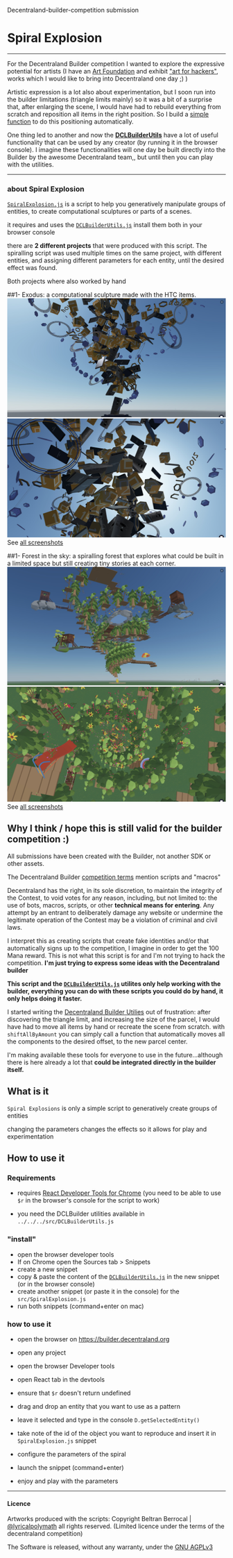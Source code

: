 Decentraland-builder-competition submission
# Spiral Explosion


----

For the Decentraland Builder competition I wanted to explore the expressive potential for artists (I have an [Art Foundation](http://berrocal.net) and exhibit ["art for hackers"](https://www.youtube.com/watch?v=wwCiP_s4x78&list=LLrYYc-NsPcVatirtnBCtyIw), works which I would like to bring into Decentraland one day ;) )

Artistic expression is a lot also about experimentation, but I soon run into the builder limitations (triangle limits mainly) so it was a bit of a surprise that, after enlarging the scene, I would have had to rebuild everything from scratch and reposition all items in the right position.
So I build a [simple function](https://github.com/lyricalpolymath/DCLBuilder_utils/blob/205fed67b1fa4fbdaeac7fd9571aa40109caafb5/src/DCLBuilderUtils.js#L332) to do this positioning automatically.

One thing led to another and now the [**DCLBuilderUtils**](https://github.com/lyricalpolymath/DCLBuilder_utils/) have a lot of useful functionality that can be used by any creator (by running it in the browser console).
I imagine these functionalities will one day be built directly into the Builder by the awesome Decentraland team,, but until then you can play with the utilities.

---

### about Spiral Explosion

[`SpiralExplosion.js`](src/SpiralExplosion.js) is a script to help you generatively manipulate groups of entities, to create computational sculptures or parts of a scenes.

it requires and uses the [`DCLBuilderUtils.js`](https://github.com/lyricalpolymath/DCLBuilder_utils/blob/master/src/DCLBuilderUtils.js)
install them both in your browser console



there are **2 different projects** that were produced with this script.
The spiralling script was used multiple times on the same project, with different entities, and assigning different parameters for each entity, until the desired effect was found.

Both projects where also worked by hand

##1- Exodus:
a computational sculpture made with the HTC items. 
![Explosion_Exodus](builderProjects/Explosion_001_Exodus1/screenshots/Explosion_Exodus1_screenshot_07.jpg)
![Explosion_Exodus](builderProjects/Explosion_001_Exodus1/screenshots/Explosion_Exodus1_screenshot_08.jpg)
See [all screenshots](builderProjects/Explosion_001_Exodus1/screenshots/All_images_README.md)

##1- Forest in the sky:
a spiralling forest that explores what could be built in a limited space but still creating tiny stories at each corner. 
![Forest in the sky](builderProjects/Explosion_002_Forest_in_the_sky/screenshots/ForestInTheSky_09.jpg)
![Forest in the sky](builderProjects/Explosion_002_Forest_in_the_sky/screenshots/ForestInTheSky_14.jpg)
See [all screenshots](builderProjects/Explosion_002_Forest_in_the_sky/screenshots/All_images_README.md)








## Why I think / hope this is still valid for the builder competition :)
All submissions have been created with the Builder, not another SDK or other assets.

The Decentraland Builder [competition terms](https://decentraland.org/contest-terms) mention scripts and "macros"

> 
Decentraland has the right, in its sole discretion, to maintain the integrity of the Contest, to void votes for any reason, including, but not limited to: the use of bots, macros, scripts, or other **technical means for entering**. 
Any attempt by an entrant to deliberately damage any website or undermine the legitimate operation of the Contest may be a violation of criminal and civil laws. 

I interpret this as creating scripts that create fake identities and/or that automatically signs up to the competition, I imagine in order to get the 100 Mana reward. This is not what this script is for and I'm not trying to hack the competition. **I'm just trying to express some ideas with the Decentraland builder**

**This script and the [`DCLBuilderUtils.js`](https://github.com/lyricalpolymath/DCLBuilder_utils/blob/master/src/DCLBuilderUtils.js) utilites only help working with the builder, everything you can do with these scripts you could do by hand, it only helps doing it faster.** 

I started writing the [Decentraland Builder Utilies](https://github.com/lyricalpolymath/DCLBuilder_utils) out of frustration: after discovering the triangle limit, and increasing the size of the parcel, I would have had to move all items by hand or recreate the scene from scratch. with `shiftAllByAmount` you can simply call a function that automatically moves all the components to the desired offset, to the new parcel center.

I'm making available these tools for everyone to use in the future...although there is here already a lot that **could be integrated directly in the builder itself.**




## What is it
`Spiral Explosions` is only a simple script to generatively create groups of entities 

changing the parameters changes the effects so it allows for play and experimentation

## How to use it

### Requirements
- requires [React Developer Tools for Chrome](https://chrome.google.com/webstore/detail/react-developer-tools/fmkadmapgofadopljbjfkapdkoienihi?hl=en)
(you need to be able to use `$r` in the browser's console for the script to work)

- you need the DCLBuilder utilities available in
`../../../src/DCLBuilderUtils.js` 

### "install"

- open the browser developer tools 
- If on Chrome open the Sources tab > Snippets
- create a new snippet 
- copy & paste the content of the [`DCLBuilderUtils.js`](https://github.com/lyricalpolymath/DCLBuilder_utils/blob/master/src/DCLBuilderUtils.js) in the new snippet (or in the browser console)
- create another snippet (or paste it in the console) 
for the 
`src/SpiralExplosion.js`
- run both snippets (command+enter on mac)



### how to use it
- open the browser on https://builder.decentraland.org
- open any project
- open the browser Developer tools
- open React tab in the devtools
- ensure that `$r` doesn't return undefined

- drag and drop an entity that you want to use as a pattern
- leave it selected and type in the console
`D.getSelectedEntity()`
- take note of the id of the object you want to reproduce and insert it in `SpiralExplosion.js` snippet
- configure the parameters of the spiral
- launch the snippet (command+enter)
- enjoy and play with the parameters


------
#### Licence

Artworks produced with the scripts:
Copyright Beltran Berrocal | [@lyricalpolymath](https://twitter.com/lyricalpolymath) 
all rights reserved. 
(Limited licence under the terms of the decentraland competition)

The Software is released, without any warranty, under the [GNU AGPLv3](../../LICENCE)  


